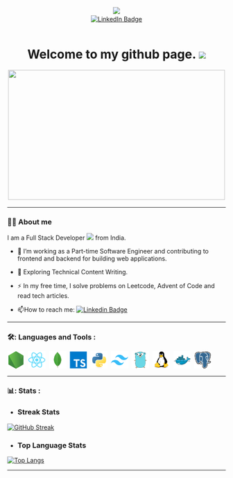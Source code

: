 <div id="header" align="center">
  <img src="https://media.giphy.com/media/2IudUHdI075HL02Pkk/giphy.gif" width="100"/>
  <div id="badges">
    <a href="https://www.linkedin.com/in/abhinav-pratap-singh-5764a2180/">
      <img src="https://img.shields.io/badge/LinkedIn-blue?style=for-the-badge&logo=linkedin&logoColor=white" alt="LinkedIn Badge"/>
    </a>
<!--     <a href="https://www.youtube.com/channel/UChyMQLMycXy7WFFVNuqZ6Bw">
      <img src="https://img.shields.io/badge/YouTube-red?style=for-the-badge&logo=youtube&logoColor=white" alt="Youtube Badge"/>
    </a> -->
  </div>
  <img src="https://komarev.com/ghpvc/?username=Mr-Unforgettable&style=flat-square&color=blue" alt=""/>
  <h1>
    Welcome to my github page.
    <img src="https://media.giphy.com/media/hvRJCLFzcasrR4ia7z/giphy.gif" width="30px"/>
  </h1>
  <div align="center">
    <img src="https://media.giphy.com/media/dWesBcTLavkZuG35MI/giphy.gif" width="500" height="300"/>
  </div>
</div>

---

### 👨‍💻 About me
I am a Full Stack Developer 
<img src="https://media.giphy.com/media/WUlplcMpOCEmTGBtBW/giphy.gif" width="30"> from India.
- :telescope: I’m working as a Part-time Software Engineer and contributing to frontend and backend for building web applications.

- :seedling: Exploring Technical Content Writing.

- :zap: In my free time, I solve problems on Leetcode, Advent of Code and read tech articles.

- :mailbox:How to reach me: [![Linkedin Badge](https://img.shields.io/badge/-Abhinav-blue?style=flat&logo=Linkedin&logoColor=white)](https://www.linkedin.com/in/abhinav-pratap-singh-5764a2180/)
---

### 🛠️: Languages and Tools :
<div>
  <img src="https://github.com/devicons/devicon/blob/master/icons/nodejs/nodejs-original.svg" title="NodeJS" alt="nodejs" width="40" height="40" />&nbsp;
  <img src="https://github.com/devicons/devicon/blob/master/icons/react/react-original.svg" title="React" alt="react" width="40" height="40" />&nbsp;
  <img src="https://github.com/devicons/devicon/blob/master/icons/mongodb/mongodb-original.svg" title="mongodb" alt="monogdb" width="40" height="40" />&nbsp;
  <img src="https://github.com/devicons/devicon/blob/master/icons/typescript/typescript-original.svg" title="TypeScript" alt="typescript" width="40" height="40" />&nbsp;
  <img src="https://github.com/devicons/devicon/blob/master/icons/python/python-original.svg" title="Python" alt="py" width="40" height="40" />&nbsp;
  <img src="https://github.com/devicons/devicon/blob/master/icons/tailwindcss/tailwindcss-original.svg" title="TailwindCss" alt="tailwindcss" width="40" height="40" />&nbsp;
  <img src="https://github.com/devicons/devicon/blob/master/icons/go/go-original.svg" title="Go" alt="go" width="40" height="40" />&nbsp;
  <img src="https://github.com/devicons/devicon/blob/master/icons/linux/linux-original.svg" title="Linux" alt="linux" width="40" height="40" />&nbsp;
  <img src="https://github.com/devicons/devicon/blob/master/icons/docker/docker-original.svg" title="Docker" alt="docker" width="40" height="40" />&nbsp;
  <img src="https://github.com/devicons/devicon/blob/master/icons/postgresql/postgresql-original.svg" title="Postgresql" alt="psql" width="40" height="40" />&nbsp;
</div>
<!--   <img src="" title="" alt="" width="40" height="40" />&nbsp; -->

---
### 📊: Stats :

- ### Streak Stats

[![GitHub Streak](https://github-readme-streak-stats.herokuapp.com?user=Mr-Unforgettable&theme=dracula&date_format=M%20j%5B%2C%20Y%5D&mode=weekly)](https://git.io/streak-stats)


- ### Top Language Stats

[![Top Langs](https://github-readme-stats.vercel.app/api/top-langs/?username=Mr-Unforgettable&layout=compact&theme=dracula)](https://github.com/Mr-Unforgettable/github-readme-stats)

---

